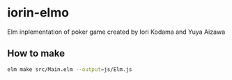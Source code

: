 # iorin-elmo
Elm inplementation of poker game created by Iori Kodama and Yuya Aizawa

## How to make
``` sh
elm make src/Main.elm --output=js/Elm.js
```